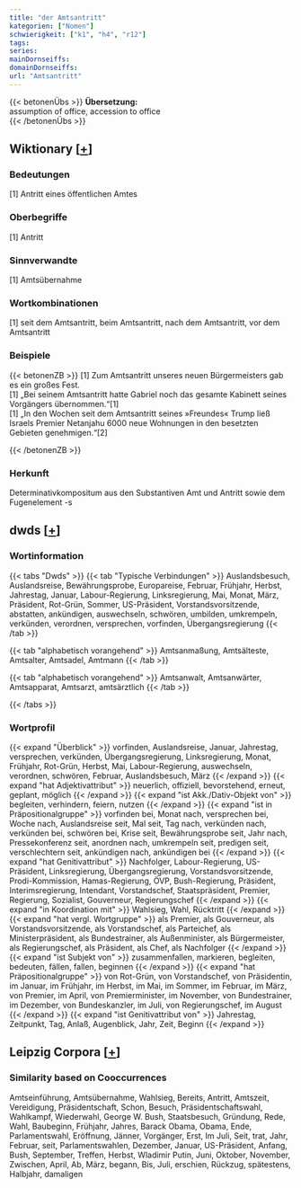 ```yaml
---
title: "der Amtsantritt"
kategorien: ["Nomen"]
schwierigkeit: ["k1", "h4", "r12"]
tags:
series:
mainDornseiffs:
domainDornseiffs:
url: "Amtsantritt"
---
```


{{< betonenÜbs >}}
**Übersetzung:**  
assumption of office, accession to office  
{{< /betonenÜbs >}}

## Wiktionary [[+](https://de.wiktionary.org/wiki/Amtsantritt)]

### Bedeutungen
[1] Antritt eines öffentlichen Amtes  

### Oberbegriffe
[1] Antritt  

### Sinnverwandte
[1] Amtsübernahme  

### Wortkombinationen
[1] seit dem Amtsantritt, beim Amtsantritt, nach dem Amtsantritt, vor dem Amtsantritt  

### Beispiele
{{< betonenZB >}}
[1] Zum Amtsantritt unseres neuen Bürgermeisters gab es ein großes Fest.  
[1] „Bei seinem Amtsantritt hatte Gabriel noch das gesamte Kabinett seines Vorgängers übernommen.“[1]  
[1] „In den Wochen seit dem Amtsantritt seines »Freundes« Trump ließ Israels Premier Netanjahu 6000 neue Wohnungen in den besetzten Gebieten genehmigen.“[2]  

{{< /betonenZB >}}
### Herkunft
Determinativkompositum aus den Substantiven Amt und Antritt sowie dem Fugenelement -s  



## dwds [[+](https://www.dwds.de/wb/Amtsantritt)]

### Wortinformation
{{< tabs "Dwds" >}}
{{< tab "Typische Verbindungen" >}}
Auslandsbesuch, Auslandsreise, Bewährungsprobe, Europareise, Februar, Frühjahr, Herbst, Jahrestag, Januar, Labour-Regierung, Linksregierung, Mai, Monat, März, Präsident, Rot-Grün, Sommer, US-Präsident, Vorstandsvorsitzende, abstatten, ankündigen, auswechseln, schwören, umbilden, umkrempeln, verkünden, verordnen, versprechen, vorfinden, Übergangsregierung
{{< /tab >}}

{{< tab "alphabetisch vorangehend" >}}
Amtsanmaßung, Amtsälteste, Amtsalter, Amtsadel, Amtmann
{{< /tab >}}

{{< tab "alphabetisch vorangehend" >}}
Amtsanwalt, Amtsanwärter, Amtsapparat, Amtsarzt, amtsärztlich
{{< /tab >}}

{{< /tabs >}}

### Wortprofil
{{< expand "Überblick" >}} vorfinden, Auslandsreise, Januar, Jahrestag, versprechen, verkünden, Übergangsregierung, Linksregierung, Monat, Frühjahr, Rot-Grün, Herbst, Mai, Labour-Regierung, auswechseln, verordnen, schwören, Februar, Auslandsbesuch, März {{< /expand >}}
{{< expand "hat Adjektivattribut" >}} neuerlich, offiziell, bevorstehend, erneut, geplant, möglich {{< /expand >}}
{{< expand "ist Akk./Dativ-Objekt von" >}} begleiten, verhindern, feiern, nutzen {{< /expand >}}
{{< expand "ist in Präpositionalgruppe" >}} vorfinden bei, Monat nach, versprechen bei, Woche nach, Auslandsreise seit, Mal seit, Tag nach, verkünden nach, verkünden bei, schwören bei, Krise seit, Bewährungsprobe seit, Jahr nach, Pressekonferenz seit, anordnen nach, umkrempeln seit, predigen seit, verschlechtern seit, ankündigen nach, ankündigen bei {{< /expand >}}
{{< expand "hat Genitivattribut" >}} Nachfolger, Labour-Regierung, US-Präsident, Linksregierung, Übergangsregierung, Vorstandsvorsitzende, Prodi-Kommission, Hamas-Regierung, ÖVP, Bush-Regierung, Präsident, Interimsregierung, Intendant, Vorstandschef, Staatspräsident, Premier, Regierung, Sozialist, Gouverneur, Regierungschef {{< /expand >}}
{{< expand "in Koordination mit" >}} Wahlsieg, Wahl, Rücktritt {{< /expand >}}
{{< expand "hat vergl. Wortgruppe" >}} als Premier, als Gouverneur, als Vorstandsvorsitzende, als Vorstandschef, als Parteichef, als Ministerpräsident, als Bundestrainer, als Außenminister, als Bürgermeister, als Regierungschef, als Präsident, als Chef, als Nachfolger {{< /expand >}}
{{< expand "ist Subjekt von" >}} zusammenfallen, markieren, begleiten, bedeuten, fällen, fallen, beginnen {{< /expand >}}
{{< expand "hat Präpositionalgruppe" >}} von Rot-Grün, von Vorstandschef, von Präsidentin, im Januar, im Frühjahr, im Herbst, im Mai, im Sommer, im Februar, im März, von Premier, im April, von Premierminister, im November, von Bundestrainer, im Dezember, von Bundeskanzler, im Juli, von Regierungschef, im August {{< /expand >}}
{{< expand "ist Genitivattribut von" >}} Jahrestag, Zeitpunkt, Tag, Anlaß, Augenblick, Jahr, Zeit, Beginn {{< /expand >}}

## Leipzig Corpora [[+](https://corpora.uni-leipzig.de/en/res?word=Amtsantritt&corpusId=deu_newscrawl-public_2018)]


### Similarity based on Cooccurrences
Amtseinführung, Amtsübernahme, Wahlsieg, Bereits, Antritt, Amtszeit, Vereidigung, Präsidentschaft, Schon, Besuch, Präsidentschaftswahl, Wahlkampf, Wiederwahl, George W. Bush, Staatsbesuch, Gründung, Rede, Wahl, Baubeginn, Frühjahr, Jahres, Barack Obama, Obama, Ende, Parlamentswahl, Eröffnung, Jänner, Vorgänger, Erst, Im Juli, Seit, trat, Jahr, Februar, seit, Parlamentswahlen, Dezember, Januar, US-Präsident, Anfang, Bush, September, Treffen, Herbst, Wladimir Putin, Juni, Oktober, November, Zwischen, April, Ab, März, begann, Bis, Juli, erschien, Rückzug, spätestens, Halbjahr, damaligen

